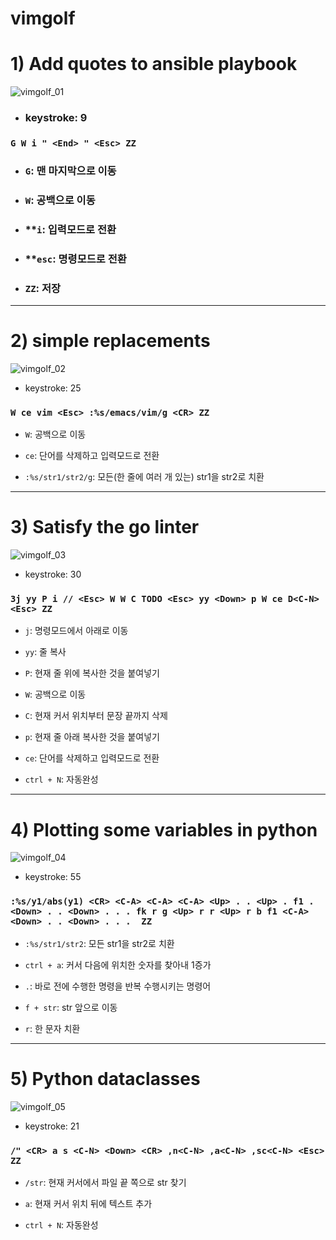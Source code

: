 # vimgolf

# 1) Add quotes to ansible playbook
![vimgolf_01](https://user-images.githubusercontent.com/93031435/144705536-96fb2c6b-86d0-4558-9d1c-55aece57faa7.gif)

+ ### keystroke: 9

### **`G W i " <End> " <Esc> ZZ`**

+ ### **`G`: 맨 마지막으로 이동**

+ ### **`W`: 공백으로 이동**

+ ### **`i`: 입력모드로 전환

+ ### **`esc`: 명령모드로 전환

+ ### **`ZZ`: 저장**

---

# 2) simple replacements
![vimgolf_02](https://user-images.githubusercontent.com/93031435/144705541-c69fc914-b072-4ecf-a0f6-3f7922cc8a03.gif)

+ keystroke: 25

### `W ce vim <Esc> :%s/emacs/vim/g <CR> ZZ`

+ `W`: 공백으로 이동

+ `ce`: 단어를 삭제하고 입력모드로 전환

+ `:%s/str1/str2/g`: 모든(한 줄에 여러 개 있는) str1을 str2로 치환


---

# 3) Satisfy the go linter
![vimgolf_03](https://user-images.githubusercontent.com/93031435/144705545-e992e9f6-046c-41ab-a1ed-6c0a92b62066.gif)

+ keystroke: 30

### `3j yy P i // <Esc> W W C TODO <Esc> yy <Down> p W ce D<C-N> <Esc> ZZ`

+ `j`: 명령모드에서 아래로 이동

+ `yy`: 줄 복사

+ `P`: 현재 줄 위에 복사한 것을 붙여넣기

+ `W`: 공백으로 이동

+ `C`: 현재 커서 위치부터 문장 끝까지 삭제

+ `p`: 현재 줄 아래 복사한 것을 붙여넣기

+ `ce`: 단어를 삭제하고 입력모드로 전환

+ `ctrl + N`: 자동완성

---

# 4) Plotting some variables in python
![vimgolf_04](https://user-images.githubusercontent.com/93031435/144705547-a17340e7-a08a-4563-a8d9-60dd2ed88237.gif)

+ keystroke: 55

### `:%s/y1/abs(y1) <CR> <C-A> <C-A> <C-A> <Up> . . <Up> . f1 . <Down> . . <Down> . . . fk r g <Up> r r <Up> r b f1 <C-A> <Down> . . <Down> . . .  ZZ`

+ `:%s/str1/str2`: 모든 str1을 str2로 치환

+ `ctrl + a`: 커서 다음에 위치한 숫자를 찾아내 1증가

+ `.`: 바로 전에 수행한 명령을 반복 수행시키는 명령어

+ `f + str`: str 앞으로 이동

+ `r`: 한 문자 치환

---

# 5) Python dataclasses
![vimgolf_05](https://user-images.githubusercontent.com/93031435/144705550-19867558-66e6-4e7a-8e74-df771c9d99ad.gif)

+ keystroke: 21

### `/" <CR> a s <C-N> <Down> <CR> ,n<C-N> ,a<C-N> ,sc<C-N> <Esc> ZZ`

+ `/str`: 현재 커서에서 파일 끝 쪽으로 str 찾기

+ `a`: 현재 커서 위치 뒤에 텍스트 추가

+ `ctrl + N`: 자동완성

